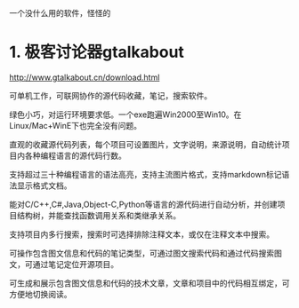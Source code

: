 

一个没什么用的软件，怪怪的
# 1. 极客讨论器gtalkabout





http://www.gtalkabout.cn/download.html



可单机工作，可联网协作的源代码收藏，笔记，搜索软件。

绿色小巧，对运行环境要求低。一个exe跑遍Win2000至Win10。在Linux/Mac+WinE下也完全没有问题。

直观的收藏源代码列表，每个项目可设置图片，文字说明，来源说明，自动统计项目内各种编程语言的源代码行数。


支持超过三十种编程语言的语法高亮，支持主流图片格式，支持markdown标记语法显示格式文档。

能对C/C++,C#,Java,Object-C,Python等语言的源代码进行自动分析，并创建项目结构树，并能查找函数调用关系和类继承关系。

支持项目内多行搜索，搜索时可选择排除注释文本，或仅在注释文本中搜索。

可操作包含图文信息和代码的笔记类型，可通过图文搜索代码和通过代码搜索图文，可通过笔记定位开源项目。

可生成和展示包含图文信息和代码的技术文章，文章和项目中的代码相互绑定，可方便地切换阅读。

























